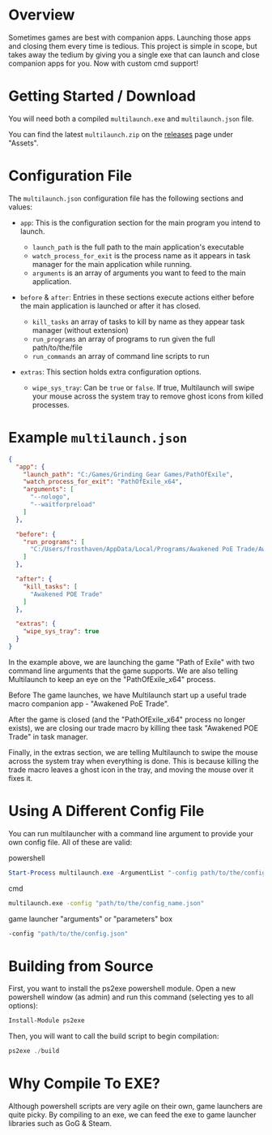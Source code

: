 # Overview

Sometimes games are best with companion apps. Launching those apps and closing them every time is tedious. This project is simple in scope, but takes away the tedium by giving you a single exe that can launch and close companion apps for you. Now with custom cmd support!

# Getting Started / Download
You will need both a compiled `multilaunch.exe` and `multilaunch.json` file.

You can find the latest `multilaunch.zip` on the [releases](https://github.com/Frosthaven/multilauncher/releases) page under "Assets".

# Configuration File
The `multilaunch.json` configuration file has the following sections and values:

* `app`: This is the configuration section for the main program you intend to launch.
  * `launch_path` is the full path to the main application's executable
  * `watch_process_for_exit` is the process name as it appears in task manager for the main application while running.
  * `arguments` is an array of arguments you want to feed to the main application.

* `before` & `after`: Entries in these sections execute actions either before the main application is launched or after it has closed.
  * `kill_tasks` an array of tasks to kill by name as they appear task manager (without extension)
  * `run_programs` an array of programs to run given the full path/to/the/file
  * `run_commands` an array of command line scripts to run

* `extras`: This section holds extra configuration options.
  * `wipe_sys_tray`: Can be `true` or `false`. If true, Multilaunch will swipe your mouse across the system tray to remove ghost icons from killed processes.

# Example `multilaunch.json`
```json
{
  "app": {
    "launch_path": "C:/Games/Grinding Gear Games/PathOfExile",
    "watch_process_for_exit": "PathOfExile_x64",
    "arguments": [
      "--nologo",
      "--waitforpreload"
    ]
  },

  "before": {
    "run_programs": [
      "C:/Users/frosthaven/AppData/Local/Programs/Awakened PoE Trade/Awakened PoE Trade"
    ]
  },

  "after": {
    "kill_tasks": [
      "Awakened POE Trade"
    ]
  },

  "extras": {
    "wipe_sys_tray": true
  }
}
```

In the example above, we are launching the game "Path of Exile" with two command line arguments that the game supports. We are also telling Multilaunch to keep an eye on the "PathOfExile_x64" process.

Before The game launches, we have Multilaunch start up a useful trade macro companion app - "Awakened PoE Trade".

After the game is closed (and the "PathOfExile_x64" process no longer exists), we are closing our trade macro by killing thee task "Awakened POE Trade" in task manager.

Finally, in the extras section, we are telling Multilaunch to swipe the mouse across the system tray when everything is done. This is because killing the trade macro leaves a ghost icon in the tray, and moving the mouse over it fixes it.


# Using A Different Config File

You can run multilauncher with a command line argument to provide your own config file. All of these are valid:

powershell
```ps1
Start-Process multilaunch.exe -ArgumentList "-config path/to/the/config_name.json"
```

cmd
```cmd
multilaunch.exe -config "path/to/the/config_name.json"
```

game launcher "arguments" or "parameters" box
```cmd
-config "path/to/the/config.json"
```

# Building from Source
First, you want to install the ps2exe powershell module. Open a new powershell window (as admin) and run this command (selecting yes to all options):

```ps1
Install-Module ps2exe
```

Then, you will want to call the build script to begin compilation:

```ps1
ps2exe ./build
```

# Why Compile To EXE?
Although powershell scripts are very agile on their own, game launchers are quite picky. By compiling to an exe, we can feed the exe to game launcher libraries such as GoG & Steam.
